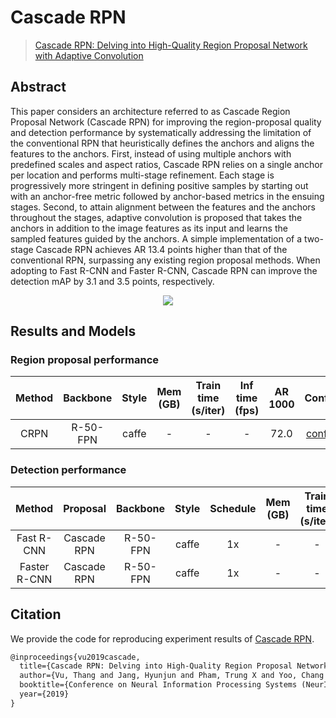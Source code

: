 # Cascade RPN

> [Cascade RPN: Delving into High-Quality Region Proposal Network with Adaptive Convolution](https://arxiv.org/abs/1909.06720)

<!-- [ALGORITHM] -->

## Abstract

This paper considers an architecture referred to as Cascade Region Proposal Network (Cascade RPN) for improving the
region-proposal quality and detection performance by systematically addressing the limitation of the conventional RPN
that heuristically defines the anchors and aligns the features to the anchors. First, instead of using multiple anchors
with predefined scales and aspect ratios, Cascade RPN relies on a single anchor per location and performs multi-stage
refinement. Each stage is progressively more stringent in defining positive samples by starting out with an anchor-free
metric followed by anchor-based metrics in the ensuing stages. Second, to attain alignment between the features and the
anchors throughout the stages, adaptive convolution is proposed that takes the anchors in addition to the image features
as its input and learns the sampled features guided by the anchors. A simple implementation of a two-stage Cascade RPN
achieves AR 13.4 points higher than that of the conventional RPN, surpassing any existing region proposal methods. When
adopting to Fast R-CNN and Faster R-CNN, Cascade RPN can improve the detection mAP by 3.1 and 3.5 points, respectively.

<div align=center>
<img src="https://user-images.githubusercontent.com/40661020/143872368-1580193a-d19c-4723-a579-c7ed2d5da4d1.png"/>
</div>

## Results and Models

### Region proposal performance

| Method | Backbone | Style | Mem (GB) | Train time (s/iter) | Inf time (fps) | AR 1000 |                      Config                      |                                                                    Download                                                                    |
|:------:|:--------:|:-----:|:--------:|:-------------------:|:--------------:|:-------:|:------------------------------------------------:|:----------------------------------------------------------------------------------------------------------------------------------------------:|
|  CRPN  | R-50-FPN | caffe |    -     |          -          |       -        |  72.0   | [config](./cascade-rpn_r50-caffe_fpn_1x_coco.py) | [model](https://download.openmmlab.com/mmdetection/v2.0/cascade_rpn/crpn_r50_caffe_fpn_1x_coco/cascade_rpn_r50_caffe_fpn_1x_coco-7aa93cef.pth) |

### Detection performance

|    Method    |  Proposal   | Backbone | Style | Schedule | Mem (GB) | Train time (s/iter) | Inf time (fps) | box AP |                            Config                            |                                                                            Download                                                                             |
|:------------:|:-----------:|:--------:|:-----:|:--------:|:--------:|:-------------------:|:--------------:|:------:|:------------------------------------------------------------:|:---------------------------------------------------------------------------------------------------------------------------------------------------------------:|
|  Fast R-CNN  | Cascade RPN | R-50-FPN | caffe |    1x    |    -     |          -          |       -        |  39.9  |  [config](./cascade-rpn_fast-rcnn_r50-caffe_fpn_1x_coco.py)  |   [model](https://download.openmmlab.com/mmdetection/v2.0/cascade_rpn/crpn_fast_rcnn_r50_caffe_fpn_1x_coco/crpn_fast_rcnn_r50_caffe_fpn_1x_coco-cb486e66.pth)   |
| Faster R-CNN | Cascade RPN | R-50-FPN | caffe |    1x    |    -     |          -          |       -        |  40.4  | [config](./cascade-rpn_faster-rcnn_r50-caffe_fpn_1x_coco.py) | [model](https://download.openmmlab.com/mmdetection/v2.0/cascade_rpn/crpn_faster_rcnn_r50_caffe_fpn_1x_coco/crpn_faster_rcnn_r50_caffe_fpn_1x_coco-c8283cca.pth) |

## Citation

We provide the code for reproducing experiment results of [Cascade RPN](https://arxiv.org/abs/1909.06720).

```latex
@inproceedings{vu2019cascade,
  title={Cascade RPN: Delving into High-Quality Region Proposal Network with Adaptive Convolution},
  author={Vu, Thang and Jang, Hyunjun and Pham, Trung X and Yoo, Chang D},
  booktitle={Conference on Neural Information Processing Systems (NeurIPS)},
  year={2019}
}
```
